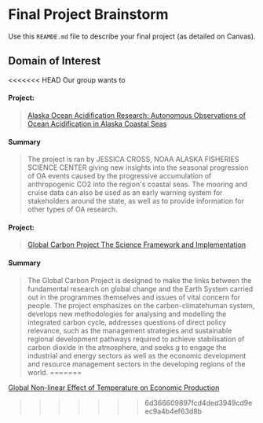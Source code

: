 # Final Project Brainstorm
Use this `REAMDE.md` file to describe your final project (as detailed on Canvas).
## Domain of Interest
<<<<<<< HEAD
Our group wants to


#### Project:
>[Alaska Ocean Acidification Research: Autonomous Observations of Ocean Acidification in Alaska Coastal Seas](https://oceanacidification.noaa.gov/CurrentProjects/GulfofAlaska.aspx#)

#### Summary
>The project is ran by JESSICA CROSS, NOAA ALASKA FISHERIES SCIENCE CENTER giving new insights into the seasonal progression of OA events caused by the progressive accumulation of anthropogenic CO2 into the region's coastal seas. The mooring and cruise data can also be used as an early warning system for stakeholders around the state, as well as to provide information for other types of OA research.

#### Project:
>[Global Carbon Project
The Science Framework
and Implementation](https://www.globalcarbonproject.org/global/pdf/GCPFrameworkFinal.pdf)

#### Summary
>The Global Carbon Project is designed to make the links
between the fundamental research on global change and
the Earth System carried out in the programmes themselves and issues of vital concern for people. The project emphasizes on the carbon-climatehuman system, develops new methodologies for  analysing and
modelling the integrated carbon cycle,  addresses questions of direct policy
relevance, such as the management strategies and sustainable regional development pathways required to achieve
stabilisation of carbon dioxide in the atmosphere, and seeks g to engage the industrial and energy sectors as well
as the economic development and resource management
sectors in the developing regions of the world.
=======

[Global Non-linear Effect of Temperature on Economic Production](https://web.stanford.edu/~mburke/climate/index.html)
>>>>>>> 6d366609897fcd4ded3949cd9eec9a4b4ef63d8b

